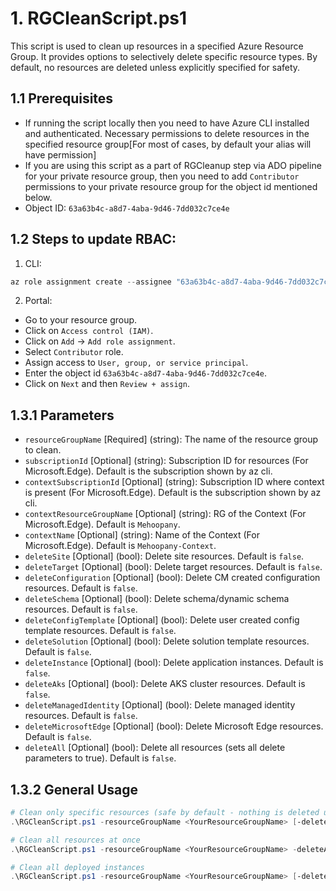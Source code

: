 # 1. RGCleanScript.ps1

This script is used to clean up resources in a specified Azure Resource Group. It provides options to selectively delete specific resource types. By default, no resources are deleted unless explicitly specified for safety.

## 1.1 Prerequisites

- If running the script locally then you need to have Azure CLI installed and authenticated. Necessary permissions to delete resources in the specified resource group[For most of cases, by default your alias will have permission]
- If you are using this script as a part of RGCleanup step via ADO pipeline for your private resource group, then you need to add `Contributor` permissions to your private resource group for the object id mentioned below.
- Object ID: `63a63b4c-a8d7-4aba-9d46-7dd032c7ce4e`

## 1.2 Steps to update RBAC:

1. CLI:

```powershell
az role assignment create --assignee "63a63b4c-a8d7-4aba-9d46-7dd032c7ce4e" --role "Contributor" --scope "/subscriptions/973d15c6-6c57-447e-b9c6-6d79b5b784ab/resourceGroups/<yourResourceGroupName>"
```

2. Portal:

- Go to your resource group.
- Click on `Access control (IAM)`.
- Click on `Add` -> `Add role assignment`.
- Select `Contributor` role.
- Assign access to `User, group, or service principal`.
- Enter the object id `63a63b4c-a8d7-4aba-9d46-7dd032c7ce4e`.
- Click on `Next` and then `Review + assign`.

## 1.3.1 Parameters

- `resourceGroupName` [Required] (string): The name of the resource group to clean.
- `subscriptionId` [Optional] (string): Subscription ID for resources (For Microsoft.Edge). Default is the subscription shown by az cli.
- `contextSubscriptionId` [Optional] (string): Subscription ID where context is present (For Microsoft.Edge). Default is the subscription shown by az cli.
- `contextResourceGroupName` [Optional] (string): RG of the Context (For Microsoft.Edge). Default is `Mehoopany`.
- `contextName` [Optional] (string): Name of the Context (For Microsoft.Edge). Default is `Mehoopany-Context`.
- `deleteSite` [Optional] (bool): Delete site resources. Default is `false`.
- `deleteTarget` [Optional] (bool): Delete target resources. Default is `false`.
- `deleteConfiguration` [Optional] (bool): Delete CM created configuration resources. Default is `false`.
- `deleteSchema` [Optional] (bool): Delete schema/dynamic schema resources. Default is `false`.
- `deleteConfigTemplate` [Optional] (bool): Delete user created config template resources. Default is `false`.
- `deleteSolution` [Optional] (bool): Delete solution template resources. Default is `false`.
- `deleteInstance` [Optional] (bool): Delete application instances. Default is `false`.
- `deleteAks` [Optional] (bool): Delete AKS cluster resources. Default is `false`.
- `deleteManagedIdentity` [Optional] (bool): Delete managed identity resources. Default is `false`.
- `deleteMicrosoftEdge` [Optional] (bool): Delete Microsoft Edge resources. Default is `false`.
- `deleteAll` [Optional] (bool): Delete all resources (sets all delete parameters to true). Default is `false`.

## 1.3.2 General Usage

```powershell
# Clean only specific resources (safe by default - nothing is deleted unless explicitly specified)
.\RGCleanScript.ps1 -resourceGroupName <YourResourceGroupName> [-deleteSite $true] [-deleteTarget $true] 

# Clean all resources at once
.\RGCleanScript.ps1 -resourceGroupName <YourResourceGroupName> -deleteAll $true

# Clean all deployed instances
.\RGCleanScript.ps1 -resourceGroupName <YourResourceGroupName> [-deleteInstance $true]
```
